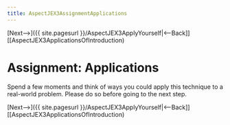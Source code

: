 ```yaml
---
title: AspectJEX3AssignmentApplications
---
```

[Next-->]({{ site.pagesurl }}/AspectJEX3ApplyYourself|<--Back]] [[AspectJEX3ApplicationsOfIntroduction)

# Assignment: Applications
Spend a few moments and think of ways you could apply this technique to a real-world problem. Please do so before going to the next step.

[Next-->]({{ site.pagesurl }}/AspectJEX3ApplyYourself|<--Back]] [[AspectJEX3ApplicationsOfIntroduction)